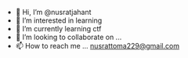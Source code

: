 - 👋 Hi, I’m @nusratjahant
- 👀 I’m interested in learning
- 🌱 I’m currently learning ctf
- 💞️ I’m looking to collaborate on ...
- 📫 How to reach me ... nusrattoma229@gmail.com

<!---
nusratjahant/nusratjahant is a ✨ special ✨ repository because its `README.md` (this file) appears on your GitHub profile.
You can click the Preview link to take a look at your changes.
--->
